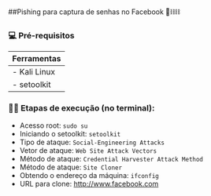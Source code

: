 
##Pishing para captura de senhas no Facebook 👾⛓⛓


### 💻 Pré-requisitos

| Ferramentas | 
|-----|
| - Kali Linux|
| - setoolkit|  





### 👨‍💻 Etapas de execução (no terminal):

- Acesso root: ``` sudo su ```
- Iniciando o setoolkit: ``` setoolkit ```
- Tipo de ataque: ``` Social-Engineering Attacks ```
- Vetor de ataque: ``` Web Site Attack Vectors ```
- Método de ataque: ```Credential Harvester Attack Method ```
- Método de ataque: ``` Site Cloner ```
- Obtendo o endereço da máquina: ``` ifconfig ```
- URL para clone: http://www.facebook.com
